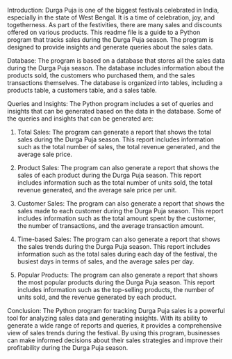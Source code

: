Introduction:
Durga Puja is one of the biggest festivals celebrated in India, especially in the state of West Bengal. It is a time of celebration, joy, and togetherness. As part of the festivities, there are many sales and discounts offered on various products. This readme file is a guide to a Python program that tracks sales during the Durga Puja season. The program is designed to provide insights and generate queries about the sales data.

Database:
The program is based on a database that stores all the sales data during the Durga Puja season. The database includes information about the products sold, the customers who purchased them, and the sales transactions themselves. The database is organized into tables, including a products table, a customers table, and a sales table.

Queries and Insights:
The Python program includes a set of queries and insights that can be generated based on the data in the database. Some of the queries and insights that can be generated are:

1. Total Sales: The program can generate a report that shows the total sales during the Durga Puja season. This report includes information such as the total number of sales, the total revenue generated, and the average sale price.

2. Product Sales: The program can also generate a report that shows the sales of each product during the Durga Puja season. This report includes information such as the total number of units sold, the total revenue generated, and the average sale price per unit.

3. Customer Sales: The program can also generate a report that shows the sales made to each customer during the Durga Puja season. This report includes information such as the total amount spent by the customer, the number of transactions, and the average transaction amount.

4. Time-based Sales: The program can also generate a report that shows the sales trends during the Durga Puja season. This report includes information such as the total sales during each day of the festival, the busiest days in terms of sales, and the average sales per day.

5. Popular Products: The program can also generate a report that shows the most popular products during the Durga Puja season. This report includes information such as the top-selling products, the number of units sold, and the revenue generated by each product.

Conclusion:
The Python program for tracking Durga Puja sales is a powerful tool for analyzing sales data and generating insights. With its ability to generate a wide range of reports and queries, it provides a comprehensive view of sales trends during the festival. By using this program, businesses can make informed decisions about their sales strategies and improve their profitability during the Durga Puja season.
